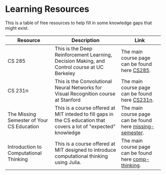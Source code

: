 # Learning Resources
This is a table of free resources to help fill in some knowledge gaps that might exist.

Resource | Description | Link
---------|-------------|-----
CS 285 | This is the Deep Reinforcement Learning, Decision Making, and Control course at UC Berkeley | The main course page can be found here [CS285](http://rail.eecs.berkeley.edu/deeprlcourse-fa19/). 
CS 231n | This is the Convolutional Neural Networks for Visual Recognition course at Stanford  | The main course page can be found here [CS231n](http://cs231n.stanford.edu/2017/).
The Missing Semester of Your CS Education | This is a course offered at MIT inteded to fill gaps in the CS education that covers a lot of "expected" knowledge | The main course page can be found here [missing-semester](https://missing.csail.mit.edu/).
Introduction to Computational Thinking | This is a course offered at MIT designed to introduce computational thinking using Julia. | The main course page can be found here [comp-thinking](https://computationalthinking.mit.edu/Fall20/).
